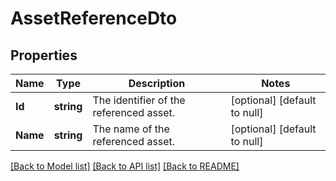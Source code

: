 # AssetReferenceDto

## Properties
Name | Type | Description | Notes
------------ | ------------- | ------------- | -------------
**Id** | **string** | The identifier of the referenced asset. | [optional] [default to null]
**Name** | **string** | The name of the referenced asset. | [optional] [default to null]

[[Back to Model list]](../README.md#documentation-for-models) [[Back to API list]](../README.md#documentation-for-api-endpoints) [[Back to README]](../README.md)

